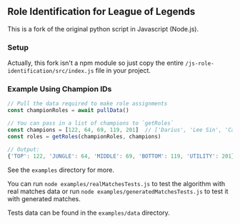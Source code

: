 ## Role Identification for League of Legends

This is a fork of the original python script in Javascript (Node.js).

### Setup

Actually, this fork isn't a npm module so just copy the entire `/js-role-identification/src/index.js` file in your project.

### Example Using Champion IDs

```js
// Pull the data required to make role assignments
const championRoles = await pullData()

// You can pass in a list of champions to `getRoles`
const champions = [122, 64, 69, 119, 201]  // ['Darius', 'Lee Sin', 'Cassiopeia', 'Draven', 'Braum']
const roles = getRoles(championRoles, champions)

// Output:
{'TOP': 122, 'JUNGLE': 64, 'MIDDLE': 69, 'BOTTOM': 119, 'UTILITY': 201}
```

See the `examples` directory for more.

You can run `node examples/realMatchesTests.js` to test the algorithm with real matches data or run `node examples/generatedMatchesTests.js` to test it with generated matches.

Tests data can be found in the `examples/data` directory.
